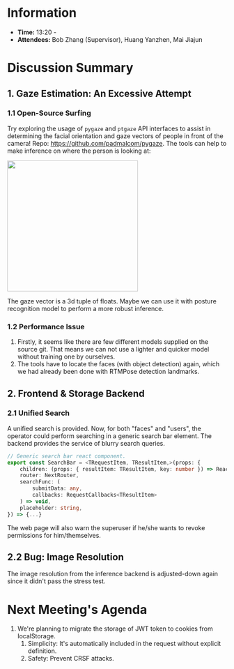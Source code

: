 # Information
- **Time:** 13:20 - 
- **Attendees:** Bob Zhang (Supervisor), Huang Yanzhen, Mai Jiajun
# Discussion Summary

## 1. Gaze Estimation: An Excessive Attempt
### 1.1 Open-Source Surfing
Try exploring the usage of `pygaze` and `ptgaze` API interfaces to assist in determining the facial orientation and gaze vectors of people in front of the camera! Repo: https://github.com/padmalcom/pygaze. The tools can help to make inference on where the person is looking at:

<img src="https://s2.loli.net/2025/04/01/FaRwLgZPXrD1Icb.png" width="300px">

The gaze vector is a 3d tuple of floats. Maybe we can use it with posture recognition model to perform a more robust inference.

### 1.2 Performance Issue
1. Firstly, it seems like there are few different models supplied on the source git. That means we can not use a lighter and quicker model without training one by ourselves.
2. The tools have to locate the faces (with object detection) again, which we had already been done with RTMPose detection landmarks.

## 2. Frontend & Storage Backend
### 2.1 Unified Search
A unified search is provided. Now, for both "faces" and "users", the operator could perform searching in a generic search bar element. The backend provides the service of blurry search queries.

```typescript
// Generic search bar react component.
export const SearchBar = <TRequestItem, TResultItem,>(props: {
    children: (props: { resultItem: TResultItem, key: number }) => React.ReactNode,
    router: NextRouter,
    searchFunc: (
        submitData: any,
        callbacks: RequestCallbacks<TResultItem>
    ) => void,
    placeholder: string,
}) => {...}
```

The web page will also warn the superuser if he/she wants to revoke permissions for him/themselves.
## 2.2 Bug: Image Resolution
The image resolution from the inference backend is adjusted-down again since it didn't pass the stress test.

# Next Meeting's Agenda
1. We're planning to migrate the storage of JWT token to cookies from localStorage.
	1. Simplicity: It's automatically included in the request without explicit definition.
	2. Safety: Prevent CRSF attacks.
